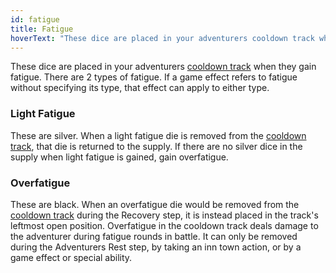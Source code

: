 ```yaml
---
id: fatigue
title: Fatigue
hoverText: "These dice are placed in your adventurers cooldown track when they gain fatigue. There are 2 types of fatigue (light fatigue and overfatigue)."
---
```


These dice are placed in your adventurers [cooldown track](/docs/all/glossary/cooldown-track) when they gain fatigue. There are 2 types of fatigue. If a game effect refers to fatigue without specifying its type, that effect can apply to either type.

### Light Fatigue
These are silver. When a light fatigue die is removed from the [cooldown track](/docs/all/glossary/cooldown-track), that die is returned to the supply. If there are no silver dice in the supply when light fatigue is gained, gain overfatigue.

### Overfatigue
These are black. When an overfatigue die would be removed from the [cooldown track](/docs/all/glossary/cooldown-track) during the Recovery step, it is instead placed in the track's leftmost open position. Overfatigue in the cooldown track deals damage to the adventurer during fatigue rounds in battle. It can only be removed during the Adventurers Rest step, by taking an inn town action, or by a game effect or special ability.